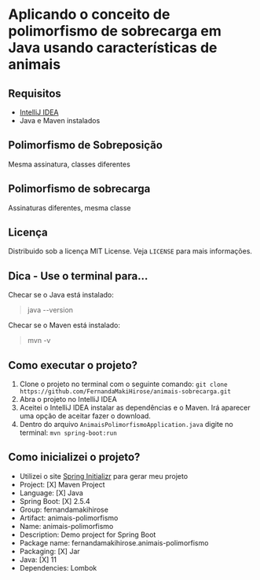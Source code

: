 # Aplicando o conceito de polimorfismo de sobrecarga em Java usando características de animais
## Requisitos
- [IntelliJ IDEA](https://www.jetbrains.com/pt-br/idea/download/#section=windows)
- Java e Maven instalados

## Polimorfismo de Sobreposição
Mesma assinatura, classes diferentes

## Polimorfismo de sobrecarga
Assinaturas diferentes, mesma classe

## Licença
Distribuido sob a licença MIT License. Veja `LICENSE` para mais informações.

## Dica - Use o terminal para...
Checar se o Java está instalado:
>java --version

Checar se o Maven está instalado:
>mvn -v 

## Como executar o projeto?
1) Clone o projeto no terminal com o seguinte comando: `git clone https://github.com/FernandaMakiHirose/animais-sobrecarga.git`
2) Abra o projeto no IntelliJ IDEA
3) Aceitei o IntelliJ IDEA instalar as dependências e o Maven. Irá aparecer uma opção de aceitar fazer o download.
4) Dentro do arquivo `AnimaisPolimorfismoApplication.java` digite no terminal: `mvn spring-boot:run`

## Como inicializei o projeto?
- Utilizei o site [Spring Initializr](https://start.spring.io/) para gerar meu projeto
- Project: [X] Maven Project
- Language: [X] Java
- Spring Boot: [X] 2.5.4
- Group: fernandamakihirose
- Artifact: animais-polimorfismo
- Name: animais-polimorfismo
- Description: Demo project for Spring Boot
- Package name: fernandamakihirose.animais-polimorfismo
- Packaging: [X] Jar
- Java: [X] 11 
- Dependencies: Lombok
